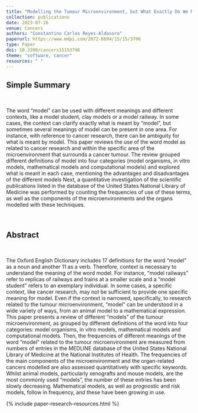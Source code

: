 ```yaml
---
title: "Modelling the Tumour Microenvironment, but What Exactly Do We Mean by “Model”?"
collection: publications
date: 2023-07-26
venue: Cancers
authors: "Constantino Carlos Reyes-Aldasoro"
paperurl: https://www.mdpi.com/2072-6694/15/15/3796
type: Paper
doi: 10.3390/cancers15153796
theme: "software, cancer"
resources: " "
---
```

<h2> Simple Summary </h2>  <br>

The word “model” can be used with different meanings and different contexts, like a model student, clay models or a model railway. In some cases, the context can clarify exactly what is meant by “model”, but sometimes several meanings of model can be present in one area. For instance, with reference to cancer research, there can be ambiguity for what is meant by model. This paper reviews the use of the word model as related to cancer research and within the specific area of the microenvironment that surrounds a cancer tumour. The review grouped different definitions of model into four categories (model organisms, in vitro models, mathematical models and computational models) and explored what is meant in each case, mentioning the advantages and disadvantages of the different models Next, a quantitative investigation of the scientific publications listed in the database of the United States National Library of Medicine was performed by counting the frequencies of use of these terms, as well as the components of the microenvironments and the organs modelled with these techniques.

<br>
<h2>Abstract</h2> <br>

The Oxford English Dictionary includes 17 definitions for the word “model” as a noun and another 11 as a verb. Therefore, context is necessary to understand the meaning of the word model. For instance, “model railways” refer to replicas of railways and trains at a smaller scale and a “model student” refers to an exemplary individual. In some cases, a specific context, like cancer research, may not be sufficient to provide one specific meaning for model. Even if the context is narrowed, specifically, to research related to the tumour microenvironment, “model” can be understood in a wide variety of ways, from an animal model to a mathematical expression. This paper presents a review of different “models” of the tumour microenvironment, as grouped by different definitions of the word into four categories: model organisms, in vitro models, mathematical models and computational models. Then, the frequencies of different meanings of the word “model” related to the tumour microenvironment are measured from numbers of entries in the MEDLINE database of the United States National Library of Medicine at the National Institutes of Health. The frequencies of the main components of the microenvironment and the organ-related cancers modelled are also assessed quantitatively with specific keywords. Whilst animal models, particularly xenografts and mouse models, are the most commonly used “models”, the number of these entries has been slowly decreasing. Mathematical models, as well as prognostic and risk models, follow in frequency, and these have been growing in use.


{% include paper-research-resources.html %}

